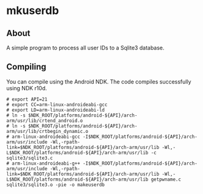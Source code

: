 mkuserdb
======

About
-----
A simple program to process all user IDs to a Sqlite3 database.

Compiling
---------
You can compile using the Android NDK. The code compiles successfully using NDK r10d.

    # export API=21
    # export CC=arm-linux-androideabi-gcc
    # export LD=arm-linux-androideabi-ld
    # ln -s $NDK_ROOT/platforms/android-${API}/arch-arm/usr/lib/crtend_android.o
    # ln -s $NDK_ROOT/platforms/android-${API}/arch-arm/usr/lib/crtbegin_dynamic.o
    # arm-linux-androideabi-gcc -I$NDK_ROOT/platforms/android-${API}/arch-arm/usr/include -Wl,-rpath-link=$NDK_ROOT/platforms/android-${API}/arch-arm/usr/lib -Wl,-L$NDK_ROOT/platforms/android-${API}/arch-arm/usr/lib -c sqlite3/sqlite3.c
    # arm-linux-androideabi-g++ -I$NDK_ROOT/platforms/android-${API}/arch-arm/usr/include -Wl,-rpath-link=$NDK_ROOT/platforms/android-${API}/arch-arm/usr/lib -Wl,-L$NDK_ROOT/platforms/android-${API}/arch-arm/usr/lib getpwname.c sqlite3/sqlite3.o -pie -o makeuserdb
